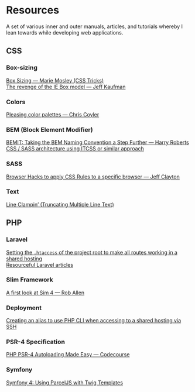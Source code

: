 # Resources
A set of various inner and outer manuals, articles, and tutorials whereby I lean towards while developing web applications.

<h2>CSS</h2>
<h3>Box-sizing</h3>
    <div> 
        <a href="https://css-tricks.com/box-sizing/">Box Sizing — Marie Mosley (CSS Tricks)</a>
    </div>
    <div>
        <a href="https://www.jefftk.com/p/the-revenge-of-the-ie-box-model">The revenge of the IE Box model — Jeff Kaufman</a>
    </div>

<h3>Colors</h3>
    <div>
        <a href="https://css-tricks.com/re-pleasing-color-palettes/">Pleasing color palettes — Chris Coyler</a>
    </div>
<h3>BEM (Block Element Modifier)</h3>
    <div>
        <a href="https://csswizardry.com/2015/08/bemit-taking-the-bem-naming-convention-a-step-further/">
            BEMIT: Taking the BEM Naming Convention a Step Further — Harry Roberts
        </a>
    <div>
        <a href="https://github.com/10up/Engineering-Best-Practices/issues/242">
            CSS / SASS architecture using ITCSS or similar approach
        </a>
    </div>
    <h3>SASS</h3>
    <div>
        <a href="https://browserstrangeness.github.io/css_hacks.html">Browser Hacks to apply CSS Rules to a specific browser — Jeff Clayton
        </a>
    </div>
    <h3>Text</h3>
    <div>
        <a href="https://css-tricks.com/line-clampin/">
            Line Clampin’ (Truncating Multiple Line Text)
        <a/>
    </div>
<h2>PHP</h2>
<h3>Laravel</h3>
    <div> 
        <a href="https://stackoverflow.com/questions/30750182/laravel-5-on-shared-hosting-getting-internal-server-error">
            Setting the <code>.htaccess</code> of the project root to make all routes working in a shared hosting
        </a>
    </div>
    <div>
        <a href="https://blog.hashvel.com">
            Resourceful Laravel articles
        </a>
    </div>
<h3>Slim Framework</h3>
    <div> 
        <a href="https://akrabat.com/a-first-look-at-slim-4/">A first look at Sim 4 — Rob Allen</a>
    </div>
<h3>Deployment</h3>
    <div>
        <a href="https://help.dreamhost.com/hc/en-us/articles/214202148-How-do-I-change-the-PHP-version-my-shell-uses-">
            Creating an alias to use PHP CLI when accessing to a shared hosting via SSH
        </a>
    </div>
<h3>PSR-4 Specification</h3>
    <div>
        <a href="https://www.youtube.com/watch?v=VGSerlMoIrY">
            PHP PSR-4 Autoloading Made Easy — Codecourse
        </a>
    </div>
<h3>Symfony</h3>
    <div>
        <a href="https://hackerbox.io/articles/symfony-4-parcel/">
            Symfony 4: Using ParcelJS with Twig Templates
        </a>
    </div>
